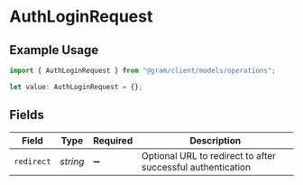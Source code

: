 # AuthLoginRequest

## Example Usage

```typescript
import { AuthLoginRequest } from "@gram/client/models/operations";

let value: AuthLoginRequest = {};
```

## Fields

| Field                                                       | Type                                                        | Required                                                    | Description                                                 |
| ----------------------------------------------------------- | ----------------------------------------------------------- | ----------------------------------------------------------- | ----------------------------------------------------------- |
| `redirect`                                                  | *string*                                                    | :heavy_minus_sign:                                          | Optional URL to redirect to after successful authentication |